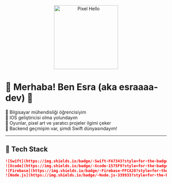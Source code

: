 
<div align="center">
  <img src="https://media.giphy.com/media/xT0xeJpnrWC4XWblEk/giphy.gif" width="200" alt="Pixel Hello" />
</div>

# 🎀 Merhaba! Ben Esra (aka esraaaa-dev) 👾

🧠 Bilgisayar mühendisliği öğrencisiyim  
🎯 IOS geliştiricisi olma yolundayım  
🧩 Oyunlar, pixel art ve yaratıcı projeler ilgimi çeker  
🔧 Backend geçmişim var, şimdi Swift dünyasındayım!

---

## 🧪 Tech Stack

```md
![Swift](https://img.shields.io/badge/-Swift-FA7343?style=for-the-badge&logo=swift&logoColor=white)
![Xcode](https://img.shields.io/badge/-Xcode-1575F9?style=for-the-badge&logo=xcode&logoColor=white)
![Firebase](https://img.shields.io/badge/-Firebase-FFCA28?style=for-the-badge&logo=firebase&logoColor=black)
![Node.js](https://img.shields.io/badge/-Node.js-339933?style=for-the-badge&logo=node.js&logoColor=white)
